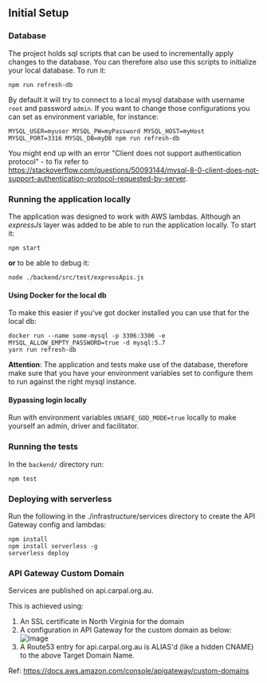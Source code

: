 ## Initial Setup

### Database
The project holds sql scripts that can be used to incrementally apply changes to the database.
You can therefore also use this scripts to initialize your local database.
To run it:
```
npm run refresh-db
``` 
By default it will try to connect to a local mysql database with username `root` and password `admin`. If you want to change those configurations you can set as environment variable, for instance:
```
MYSQL_USER=myuser MYSQL_PW=myPassword MYSQL_HOST=myHost MYSQL_PORT=3316 MYSQL_DB=myDB npm run refresh-db
```

You might end up with an error "Client does not support authentication protocol" - to fix refer to https://stackoverflow.com/questions/50093144/mysql-8-0-client-does-not-support-authentication-protocol-requested-by-server.

### Running the application locally

The application was designed to work with AWS lambdas. Although an *expressJs* layer was added to be able to run the application locally. To start it:

```
npm start
```
**or** to be able to debug it:
```
node ./backend/src/test/expressApis.js
```

#### Using Docker for the local db

To make this easier if you've got docker installed you can use that for the local db:

```
docker run --name some-mysql -p 3306:3306 -e MYSQL_ALLOW_EMPTY_PASSWORD=true -d mysql:5.7
yarn run refresh-db
```

**Attention**: The application and tests make use of the database, therefore make sure that you have your environment variables set to configure them to run against the right mysql instance. 

#### Bypassing login locally
Run with environment variables `UNSAFE_GOD_MODE=true` locally to make yourself an admin, driver and facilitator.

### Running the tests
In the `backend/` directory run:

```
npm test
```

### Deploying with serverless
Run the following in the ./infrastructure/services directory to create the API Gateway config and lambdas:
```
npm install
npm install serverless -g
serverless deploy
```

### API Gateway Custom Domain
Services are published on api.carpal.org.au.

This is achieved using:
1. An SSL certificate in North Virginia for the domain
2. A configuration in API Gateway for the custom domain as below:
![image](api-gateway-custom-doman.png)
3. A Route53 entry for api.carpal.org.au is ALIAS'd (like a hidden CNAME) to the above Target Domain Name.

Ref: https://docs.aws.amazon.com/console/apigateway/custom-domains

